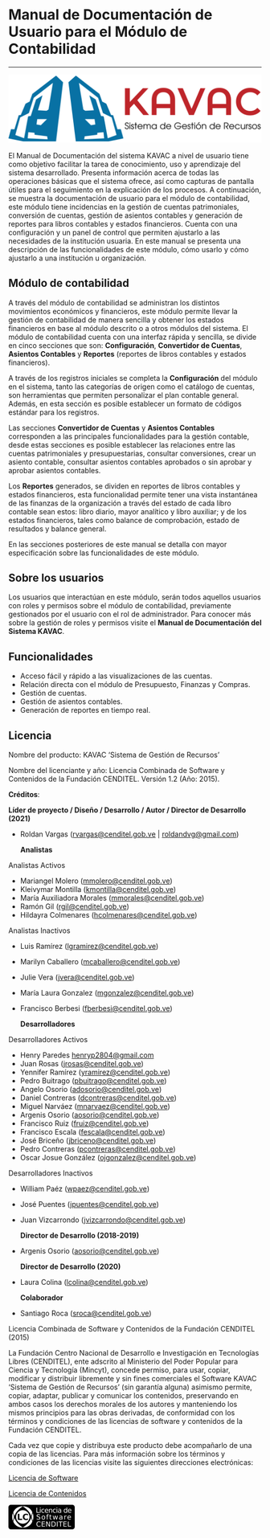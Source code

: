 # Manual de Documentación de Usuario para el Módulo de Contabilidad
*******************************************************************

![Screenshot](img/logokavac.png#imagen)

El Manual de Documentación del sistema KAVAC a nivel de usuario tiene como objetivo facilitar la tarea de conocimiento, uso y aprendizaje del sistema desarrollado. Presenta información acerca de todas las operaciones básicas que el sistema ofrece, así como capturas de pantalla útiles para el seguimiento en la explicación de los procesos. A continuación, se muestra la documentación de usuario para el módulo de contabilidad, este módulo tiene incidencias en la gestión de cuentas patrimoniales, conversión de cuentas, gestión de asientos contables y generación de reportes para libros contables y estados financieros. Cuenta con una configuración y un panel de control que permiten ajustarlo a las necesidades de la institución usuaria. En este manual se presenta una descripción de las funcionalidades de este módulo, cómo usarlo y cómo ajustarlo a una institución u organización.


## Módulo de contabilidad

A través del módulo de contabilidad se administran los distintos movimientos económicos y financieros, este módulo permite llevar la gestión de contabilidad de manera sencilla y obtener los estados financieros en base al módulo descrito o a otros módulos del sistema. El módulo de contabilidad cuenta con una interfaz rápida y sencilla, se divide en cinco secciones que son: **Configuración**, **Convertidor de Cuentas**, **Asientos Contables** y **Reportes** (reportes de libros contables y estados financieros).

A través de los registros iniciales se completa la **Configuración** del módulo en el sistema, tanto las categorías de origen como el catálogo de cuentas, son herramientas que permiten personalizar el plan contable general. Además, en esta sección es posible establecer un formato de códigos estándar para los registros.

Las secciones **Convertidor de Cuentas** y **Asientos Contables** corresponden a las principales funcionalidades para la gestión contable, desde estas secciones es posible establecer las relaciones entre las cuentas patrimoniales y presupuestarias, consultar conversiones, crear un asiento contable, consultar asientos contables aprobados o sin aprobar y aprobar asientos contables.

Los **Reportes** generados, se dividen en reportes de libros contables y estados financieros, esta funcionalidad permite tener una vista instantánea de las finanzas de la organización a través del estado de cada libro contable sean estos: libro diario, mayor analítico y libro auxiliar; y de los estados financieros, tales como balance de comprobación, estado de resultados y balance general.

En las secciones posteriores de este manual se detalla con mayor especificación sobre las funcionalidades de este módulo.

## Sobre los usuarios


Los usuarios que interactúan en este módulo, serán todos aquellos usuarios con roles y permisos sobre el módulo de contabilidad, previamente gestionados por el usuario con el rol de administrador. Para conocer más sobre la gestión de roles y permisos visite el **Manual de Documentación del Sistema KAVAC**.

## Funcionalidades

- Acceso fácil y rápido a las visualizaciones de las cuentas.
- Relación directa con el módulo de Presupuesto, Finanzas y Compras.
- Gestión de cuentas.
- Gestión de asientos contables.
- Generación de reportes en tiempo real.

## Licencia

Nombre del producto: KAVAC ‘Sistema de Gestión de Recursos’

   Nombre del licenciante y año: Licencia Combinada de Software y Contenidos de la Fundación CENDITEL. Versión 1.2 (Año: 2015).

   **Créditos**:

   **Líder de proyecto / Diseño / Desarrollo / Autor / Director de Desarrollo (2021)**

- Roldan Vargas (rvargas@cenditel.gob.ve | roldandvg@gmail.com)


   **Analistas**

 Analistas Activos

- Mariangel Molero (mmolero@cenditel.gob.ve)
- Kleivymar Montilla (kmontilla@cenditel.gob.ve)
- María Auxiliadora Morales (mmorales@cenditel.gob.ve)
- Ramón Gil (rgil@cenditel.gob.ve)
- Hildayra Colmenares (hcolmenares@cenditel.gob.ve)

 Analistas Inactivos

- Luis Ramírez (lgramirez@cenditel.gob.ve)
- Marilyn Caballero (mcaballero@cenditel.gob.ve)
- Julie Vera (jvera@cenditel.gob.ve)
- María Laura Gonzalez (mgonzalez@cenditel.gob.ve)
- Francisco Berbesi (fberbesi@cenditel.gob.ve)

   **Desarrolladores**

Desarrolladores Activos

- Henry Paredes <henryp2804@gmail.com>
- Juan Rosas (jrosas@cenditel.gob.ve)
- Yennifer Ramírez (yramirez@cenditel.gob.ve)
- Pedro Buitrago (pbuitrago@cenditel.gob.ve)
- Angelo Osorio (adosorio@cenditel.gob.ve)
- Daniel Contreras (dcontreras@cenditel.gob.ve)
- Miguel Narváez (mnarvaez@cenditel.gob.ve)
- Argenis Osorio (aosorio@cenditel.gob.ve)
- Francisco Ruiz (fruiz@cenditel.gob.ve)
- Francisco Escala (fescala@cenditel.gob.ve)
- José Briceño (jbriceno@cenditel.gob.ve)
- Pedro Contreras (pcontreras@cenditel.gob.ve)
- Oscar Josue González (ojgonzalez@cenditel.gob.ve)



Desarrolladores Inactivos

- William Paéz (wpaez@cenditel.gob.ve)
- José Puentes (jpuentes@cenditel.gob.ve)
- Juan Vizcarrondo (jvizcarrondo@cenditel.gob.ve)


   **Director de Desarrollo (2018-2019)**

- Argenis Osorio (aosorio@cenditel.gob.ve)

   **Director de Desarrollo (2020)**

- Laura Colina (lcolina@cenditel.gob.ve)

   **Colaborador**

- Santiago Roca (sroca@cenditel.gob.ve)


Licencia Combinada de Software y Contenidos de la Fundación CENDITEL (2015)


La Fundación Centro Nacional de Desarrollo e Investigación en Tecnologías Libres (CENDITEL), ente adscrito al Ministerio del Poder Popular para  Ciencia y Tecnología (Mincyt), concede permiso, para usar, copiar, modificar y distribuir libremente y sin fines comerciales el Software KAVAC ‘Sistema de Gestión de Recursos’ (sin garantía alguna) asimismo permite, copiar, adaptar, publicar y comunicar los contenidos, preservando en ambos casos los derechos morales de los autores y manteniendo los mismos principios para las obras derivadas, de conformidad con los términos y condiciones de las licencias de software y contenidos de la Fundación CENDITEL.


Cada vez que copie y distribuya este producto debe acompañarlo de una copia de las licencias. Para más información sobre los términos y condiciones de las licencias visite las siguientes direcciones electrónicas:


[Licencia de Software](http://conocimientolibre.cenditel.gob.ve/licencia-de-software-v-1-3/)

[Licencia de Contenidos](http://conocimientolibre.cenditel.gob.ve/licencias/)

![Screenshot](img/licencia.png)






